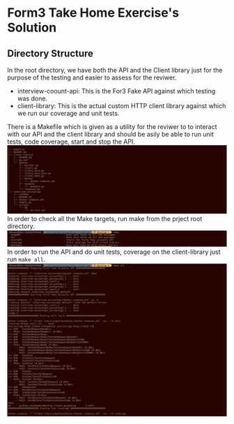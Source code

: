 # Form3 Take Home Exercise's Solution

## Directory Structure
In the root directory, we have both the API and the Client library just for the purpose of the testing and easier to assess for the reviwer.
- interview-coount-api: This is the For3 Fake API against which testing was done.
- client-library: This is the actual custom HTTP client library against which we run our coverage and unit tests. 


There is a Makefile which is given as a utility for the reviwer to to interact with our API and the client library and should be asily be able to run unit tests, code coverage, start and stop the API.
![Screenshot](.images/dir_structure.png)
In order to check all the Make targets, run make from the prject root directory.
![Screenshot](.images/make_targets.png)
In order to run the API and do unit tests, coverage on the client-library just run `make all`.
![Screenshot](.images/make_all.png)
